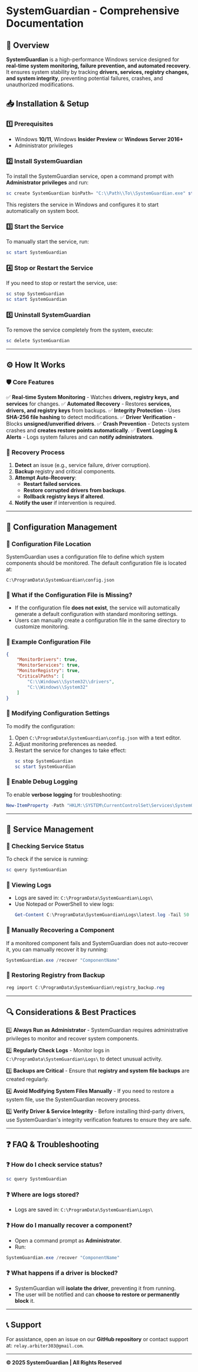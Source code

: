 # SystemGuardian - Comprehensive Documentation

## 📌 Overview
**SystemGuardian** is a high-performance Windows service designed for **real-time system monitoring, failure prevention, and automated recovery**. It ensures system stability by tracking **drivers, services, registry changes, and system integrity**, preventing potential failures, crashes, and unauthorized modifications.

## 📥 Installation & Setup
### 1️⃣ Prerequisites
- Windows **10/11**, Windows **Insider Preview** or **Windows Server 2016+**
- Administrator privileges

### 2️⃣ Install SystemGuardian
To install the SystemGuardian service, open a command prompt with **Administrator privileges** and run:
```powershell
sc create SystemGuardian binPath= "C:\\Path\\To\\SystemGuardian.exe" start= auto
```
This registers the service in Windows and configures it to start automatically on system boot.

### 3️⃣ Start the Service
To manually start the service, run:
```powershell
sc start SystemGuardian
```

### 4️⃣ Stop or Restart the Service
If you need to stop or restart the service, use:
```powershell
sc stop SystemGuardian
sc start SystemGuardian
```

### 5️⃣ Uninstall SystemGuardian
To remove the service completely from the system, execute:
```powershell
sc delete SystemGuardian
```

---

## ⚙️ How It Works
### 🛡️ **Core Features**
✅ **Real-time System Monitoring** - Watches **drivers, registry keys, and services** for changes.
✅ **Automated Recovery**  - Restores **services, drivers, and registry keys** from backups.
✅ **Integrity Protection** - Uses **SHA-256 file hashing** to detect modifications.
✅ **Driver Verification** - Blocks **unsigned/unverified drivers**.
✅ **Crash Prevention** - Detects system crashes and **creates restore points automatically**.
✅ **Event Logging & Alerts** - Logs system failures and can **notify administrators**.

### 🔄 **Recovery Process**
1. **Detect** an issue (e.g., service failure, driver corruption).
2. **Backup** registry and critical components.
3. **Attempt Auto-Recovery**:
   - **Restart failed services**.
   - **Restore corrupted drivers from backups**.
   - **Rollback registry keys if altered**.
4. **Notify the user** if intervention is required.

---

## 🔧 Configuration Management
### 🔹 Configuration File Location
SystemGuardian uses a configuration file to define which system components should be monitored. The default configuration file is located at:
```plaintext
C:\ProgramData\SystemGuardian\config.json
```

### 🔹 What if the Configuration File is Missing?
- If the configuration file **does not exist**, the service will automatically generate a default configuration with standard monitoring settings.
- Users can manually create a configuration file in the same directory to customize monitoring.

### 🔹 Example Configuration File
```json
{
    "MonitorDrivers": true,
    "MonitorServices": true,
    "MonitorRegistry": true,
    "CriticalPaths": [
        "C:\\Windows\\System32\\drivers",
        "C:\\Windows\\System32"
    ]
}
```

### 🔹 Modifying Configuration Settings
To modify the configuration:
1. Open `C:\ProgramData\SystemGuardian\config.json` with a text editor.
2. Adjust monitoring preferences as needed.
3. Restart the service for changes to take effect:
   ```powershell
   sc stop SystemGuardian
   sc start SystemGuardian
   ```

### 🔹 Enable Debug Logging
To enable **verbose logging** for troubleshooting:
```powershell
New-ItemProperty -Path "HKLM:\SYSTEM\CurrentControlSet\Services\SystemGuardian" -Name "DebugLogging" -Value 1 -PropertyType DWord -Force
```

---

## 📜 Service Management
### 🔹 Checking Service Status
To check if the service is running:
```powershell
sc query SystemGuardian
```

### 🔹 Viewing Logs
- Logs are saved in: `C:\ProgramData\SystemGuardian\Logs\`
- Use Notepad or PowerShell to view logs:
  ```powershell
  Get-Content C:\ProgramData\SystemGuardian\Logs\latest.log -Tail 50 -Wait
  ```

### 🔹 Manually Recovering a Component
If a monitored component fails and SystemGuardian does not auto-recover it, you can manually recover it by running:
```powershell
SystemGuardian.exe /recover "ComponentName"
```

### 🔹 Restoring Registry from Backup
```powershell
reg import C:\ProgramData\SystemGuardian\registry_backup.reg
```

---

## 🔍 Considerations & Best Practices
1️⃣ **Always Run as Administrator** - SystemGuardian requires administrative privileges to monitor and recover system components.

2️⃣ **Regularly Check Logs** - Monitor logs in `C:\ProgramData\SystemGuardian\Logs\` to detect unusual activity.

3️⃣ **Backups are Critical** - Ensure that **registry and system file backups** are created regularly.

4️⃣ **Avoid Modifying System Files Manually** - If you need to restore a system file, use the SystemGuardian recovery process.

5️⃣ **Verify Driver & Service Integrity** - Before installing third-party drivers, use SystemGuardian's integrity verification features to ensure they are safe.

---

## ❓ FAQ & Troubleshooting
### ❓ How do I check service status?
```powershell
sc query SystemGuardian
```

### ❓ Where are logs stored?
- Logs are saved in: `C:\ProgramData\SystemGuardian\Logs\`

### ❓ How do I manually recover a component?
- Open a command prompt as **Administrator**.
- Run:
```powershell
SystemGuardian.exe /recover "ComponentName"
```

### ❓ What happens if a driver is blocked?
- SystemGuardian will **isolate the driver**, preventing it from running.
- The user will be notified and can **choose to restore or permanently block** it.

---

## 📞 Support
For assistance, open an issue on our **GitHub repository** or contact support at: `relay.arbiter303@gmail.com`.

---

**© 2025 SystemGuardian | All Rights Reserved**
